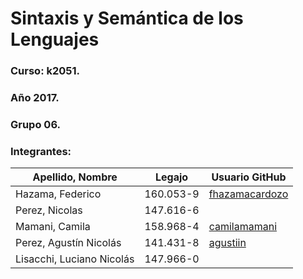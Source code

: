 # Sintaxis y Semántica de los Lenguajes
### Curso: k2051.
### Año 2017.
### Grupo 06.
### Integrantes:



|Apellido, Nombre|Legajo|Usuario GitHub|
|----------------|----------|----------------|
|Hazama, Federico|160.053-9|[fhazamacardozo](https://github.com/fhazamacardozo)|
|Perez, Nicolas|147.616-6||
|Mamani, Camila|158.968-4|[camilamamani](https://github.com/camilamamani)|
|Perez, Agustín Nicolás|141.431-8|[agustiin](https://github.com/agustiin)|
|Lisacchi, Luciano Nicolás|147.966-0||
